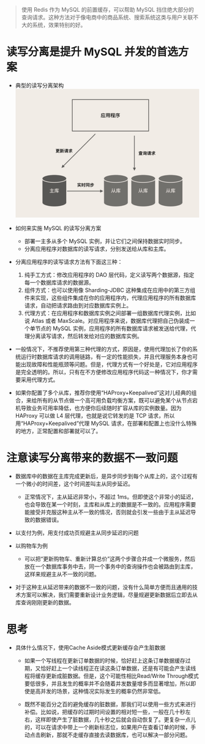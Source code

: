 > 使用 Redis 作为 MySQL 的前置缓存，可以帮助 MySQL 挡住绝大部分的查询请求。这种方法对于像电商中的商品系统、搜索系统这类与用户关联不大的系统，效果特别的好。

# 读写分离是提升 MySQL 并发的首选方案
- 典型的读写分离架构
![](./12_files/5e8aa7efb5195d042f000004.png)
- 如何来实施 MySQL 的读写分离方案
  * 部署一主多从多个 MySQL 实例，并让它们之间保持数据实时同步。
  * 分离应用程序对数据库的读写请求，分别发送给从库和主库。
  
- 分离应用程序的读写请求方法有下面这三种：
  1. 纯手工方式：修改应用程序的 DAO 层代码，定义读写两个数据源，指定每一个数据库请求的数据源。
  2. 组件方式：也可以使用像 Sharding-JDBC 这种集成在应用中的第三方组件来实现，这些组件集成在你的应用程序内，代理应用程序的所有数据库请求，自动把请求路由到对应数据库实例上。
  3. 代理方式：在应用程序和数据库实例之间部署一组数据库代理实例，比如说 Atlas 或者 MaxScale。对应用程序来说，数据库代理把自己伪装成一个单节点的 MySQL 实例，应用程序的所有数据库请求被发送给代理，代理分离读写请求，然后转发给对应的数据库实例。
  
- 一般情况下，不推荐使用第三种代理的方式，原因是，使用代理加长了你的系统运行时数据库请求的调用链路，有一定的性能损失，并且代理服务本身也可能出现故障和性能瓶颈等问题。但是，代理方式有一个好处是，它对应用程序是完全透明的。所以，只有在不方便修改应用程序代码这一种情况下，你才需要采用代理方式。
- 如果你配置了多个从库，推荐你使用“HAProxy+Keepalived”这对儿经典的组合，来给所有的从节点做一个高可用负载均衡方案，既可以避免某个从节点宕机导致业务可用率降低，也方便你后续随时扩容从库的实例数量。因为 HAProxy 可以做 L4 层代理，也就是说它转发的是 TCP 请求，所以用“HAProxy+Keepalived”代理 MySQL 请求，在部署和配置上也没什么特殊的地方，正常配置和部署就可以了。

# 注意读写分离带来的数据不一致问题
- 数据库中的数据在主库完成更新后，是异步同步到每个从库上的，这个过程有一个微小的时间差，这个时间差叫主从同步延迟。
  * 正常情况下，主从延迟非常小，不超过 1ms。但即使这个非常小的延迟，也会导致在某一个时刻，主库和从库上的数据是不一致的。应用程序需要能接受并克服这种主从不一致的情况，否则就会引发一些由于主从延迟导致的数据错误。
  
- 以支付为例，用支付成功页规避主从同步延迟的问题
- 以购物车为例
  * 可以把“更新购物车、重新计算总价”这两个步骤合并成一个微服务，然后放在一个数据库事务中去，同一个事务中的查询操作也会被路由到主库，这样来规避主从不一致的问题。
- 对于这种主从延迟带来的数据不一致的问题，没有什么简单方便而且通用的技术方案可以解决，我们需要重新设计业务逻辑，尽量规避更新数据后立即去从库查询刚刚更新的数据。



# 思考
- 具体什么情况下，使用Cache Aside模式更新缓存会产生脏数据
  *  如果一个写线程在更新订单数据的时候，恰好赶上这条订单数据缓存过期，又恰好赶上一个读线程正在读这条订单数据，还是有可能会产生读线程将缓存更新成脏数据。但是，这个可能性相比Read/Write Through模式要低很多，并且发生的概率并不会随着并发数量增多而显著增加，所以即使是高并发的场景，这种情况实际发生的概率仍然非常低。

  * 既然不能百分之百的避免缓存的脏数据，那我们可以使用一些方式来进行补偿。比如说，把缓存的过期时间设置的相对短一些，一般在几十秒左右，这样即使产生了脏数据，几十秒之后就会自动恢复了。更复杂一点儿的，可以在请求中带上一个刷新标志位，如果用户在查看订单的时候，手动点击刷新，那就不走缓存直接去读数据库，也可以解决一部分问题。